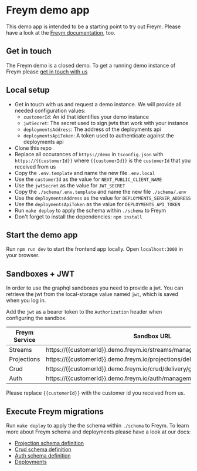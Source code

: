 # Freym demo app

This demo app is intended to be a starting point to try out Freym. Please have a look at the [Freym documentation](https://docs.freym.becklyn.app/docs), too.

## Get in touch

The Freym demo is a closed demo. To get a running demo instance of Freym please [get in touch with us](https://becklyn.com/en/contact)

## Local setup

- Get in touch with us and request a demo instance. We will provide all needed configuration values:
    - `customerId`: An id that identifies your demo instance
    - `jwtSecret`: The secret used to sign jwts that work with your instance
    - `deploymentsAddress`: The address of the deployments api
    - `deploymentsApiToken`: A token used to authenticate against the deployments api
- Clone this repo
- Replace all occurances of `https://demo` in `tsconfig.json` with `https://{{customerId}}` where `{{customerId}}` is the `customerId` that you received from us
- Copy the `.env.template` and name the new file `.env.local`
- Use the `customerId` as the value for `NEXT_PUBLIC_CLIENT_NAME`
- Use the `jwtSecret` as the value for `JWT_SECRET`
- Copy the `./schema/.env.template` and name the new file `./schema/.env`
- Use the `deploymentsAddress` as the value for `DEPLOYMENTS_SERVER_ADDRESS`
- Use the `deploymentsApiToken` as the value for `DEPLOYMENTS_API_TOKEN`
- Run `make deploy` to apply the schema within `./schema` to Freym
- Don't forget to install the dependencies: `npm install`

## Start the demo app

Run `npm run dev` to start the frontend app locally.
Open `localhost:3000` in your browser.

## Sandboxes + JWT

In order to use the graphql sandboxes you need to provide a jwt.
You can retrieve the jwt from the local-storage value named `jwt`, which is saved when you log in.

Add the `jwt` as a bearer token to the `Authorization` header when configuring the sandbox.

| Freym Service | Sandbox URL                                                               |
| ------------- | ------------------------------------------------------------------------- |
| Streams       | https://{{customerId}}.demo.freym.io/streams/management/graphql/sandbox   |
| Projections   | https://{{customerId}}.demo.freym.io/projections/delivery/graphql/sandbox |
| Crud          | https://{{customerId}}.demo.freym.io/crud/delivery/graphql/sandbox        |
| Auth          | https://{{customerId}}.demo.freym.io/auth/management/graphql/sandbox      |

Please replace `{{customerId}}` with the customer id you received from us.

## Execute Freym migrations

Run `make deploy` to apply the the schema within `./schema` to Freym. To learn more about Freym schema and deployments please have a look at our docs:

- [Projection schema definition](https://docs.freym.becklyn.app/docs/services/projections/schema)
- [Crud schema definition](https://docs.freym.becklyn.app/docs/services/crud/schema)
- [Auth schema definition](https://docs.freym.becklyn.app/docs/services/auth/schema)
- [Deployments](https://docs.freym.becklyn.app/docs/deployments/introduction)
